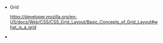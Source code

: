 * Grid

  https://developer.mozilla.org/en-US/docs/Web/CSS/CSS_Grid_Layout/Basic_Concepts_of_Grid_Layout#what_is_a_grid

* 